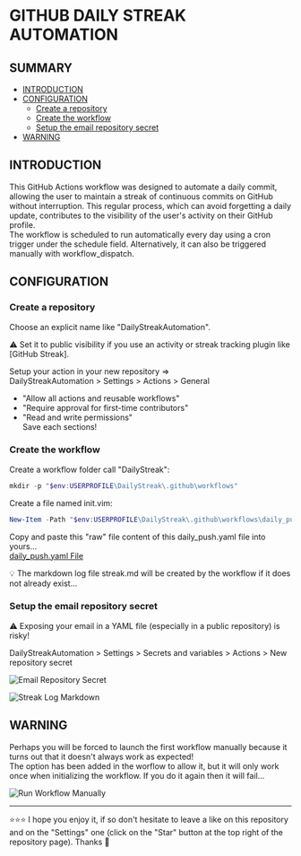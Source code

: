 # GITHUB DAILY STREAK AUTOMATION

## SUMMARY
- [INTRODUCTION](#introduction)
- [CONFIGURATION](#configuration)
  - [Create a repository](#create-a-repository)
  - [Create the workflow](#create-the-workflow)
  - [Setup the email repository secret](#setup-the-email-repository-secret)
- [WARNING](#warning)

## INTRODUCTION
This GitHub Actions workflow was designed to automate a daily commit, allowing the user to maintain a streak of continuous commits on GitHub without interruption. This regular process, which can avoid forgetting a daily update, contributes to the visibility of the user's activity on their GitHub profile.  
The workflow is scheduled to run automatically every day using a cron trigger under the schedule field. Alternatively, it can also be triggered manually with workflow_dispatch.  

## CONFIGURATION
### Create a repository
Choose an explicit name like "DailyStreakAutomation".  

⚠️ Set it to public visibility if you use an activity or streak tracking plugin like [GitHub Streak].  

Setup your action in your new repository =>  
DailyStreakAutomation > Settings > Actions > General  
- "Allow all actions and reusable workflows"
- "Require approval for first-time contributors"
- "Read and write permissions"  
Save each sections!

### Create the workflow
Create a workflow folder call "DailyStreak":
```powershell
mkdir -p "$env:USERPROFILE\DailyStreak\.github\workflows"
```
Create a file named init.vim:
```powershell
New-Item -Path "$env:USERPROFILE\DailyStreak\.github\workflows\daily_push.yaml" -ItemType File
```
Copy and paste this "raw" file content of this daily_push.yaml file into yours...  
[daily_push.yaml File](https://github.com/EmmanuelLefevre/DailyStreakAutomation/blob/main/.github/workflows/daily_push.yml)  

💡 The markdown log file streak.md will be created by the workflow if it does not already exist...

### Setup the email repository secret
⚠️ Exposing your email in a YAML file (especially in a public repository) is risky!  

DailyStreakAutomation > Settings > Secrets and variables > Actions > New repository secret  

![Email Repository Secret](https://github.com/EmmanuelLefevre/Settings/blob/main/MarkdownImg/email_repository_secret.png)  

![Streak Log Markdown](https://github.com/EmmanuelLefevre/Settings/blob/main/MarkdownImg/streak_log_markdown.png)  

## WARNING
Perhaps you will be forced to launch the first workflow manually because it turns out that it doesn't always work as expected!  
The option has been added in the worflow to allow it, but it will only work once when initializing the workflow. If you do it again then it will fail...  

![Run Workflow Manually](https://github.com/EmmanuelLefevre/Settings/blob/main/MarkdownImg/run_workflow_manually.png)  

***

⭐⭐⭐ I hope you enjoy it, if so don't hesitate to leave a like on this repository and on the "Settings" one (click on the "Star" button at the top right of the repository page). Thanks 🤗
